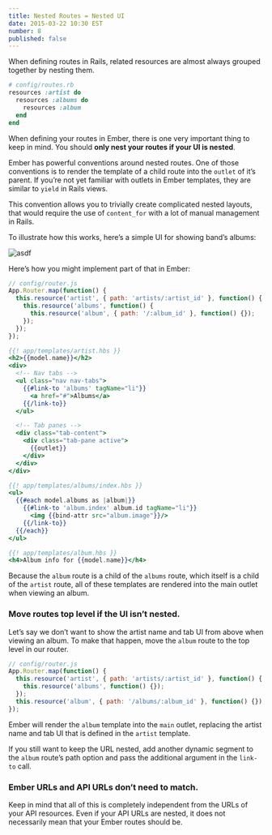 ```yaml
---
title: Nested Routes = Nested UI
date: 2015-03-22 10:30 EST
number: 8
published: false
---
```


When defining routes in Rails, related resources are almost always grouped together by nesting them.

~~~ruby
# config/routes.rb
resources :artist do
  resources :albums do
    resources :album
  end
end
~~~

When defining your routes in Ember, there is one very important thing to keep in mind. You should **only nest your routes if your UI is nested**.

Ember has powerful conventions around nested routes. One of those conventions is to render the template of a child route into the `outlet` of it’s parent. If you’re not yet familiar with outlets in Ember templates, they are similar to `yield` in Rails views.

This convention allows you to trivially create complicated nested layouts, that would require the use of `content_for` with a lot of manual management in Rails.

To illustrate how this works, here’s a simple UI for showing band’s albums:

![asdf](http://fromrailstoember.s3.amazonaws.com/nested-ui/nested-album-ui.gif)

Here’s how you might implement part of that in Ember:

~~~javascript
// config/router.js
App.Router.map(function() {
  this.resource('artist', { path: 'artists/:artist_id' }, function() {
    this.resource('albums', function() {
      this.resource('album', { path: '/:album_id' }, function() {});
    });
  });
});
~~~

~~~handlebars
{{! app/templates/artist.hbs }}
<h2>{{model.name}}</h2>
<div>
  <!-- Nav tabs -->
  <ul class="nav nav-tabs">
    {{#link-to 'albums' tagName="li"}}
      <a href="#">Albums</a>
    {{/link-to}}
  </ul>

  <!-- Tab panes -->
  <div class="tab-content">
    <div class="tab-pane active">
      {{outlet}}
    </div>
  </div>
</div>

{{! app/templates/albums/index.hbs }}
<ul>
  {{#each model.albums as |album|}}
    {{#link-to 'album.index' album.id tagName="li"}}
      <img {{bind-attr src="album.image"}}/>
    {{/link-to}}
  {{/each}}
</ul>

{{! app/templates/album.hbs }}
<h4>Album info for {{model.name}}</h4>
~~~

Because the `album` route is a child of the `albums` route, which itself is a child of the `artist` route, all of these templates are rendered into the main outlet when viewing an album.

### Move routes top level if the UI isn’t nested.
Let’s say we don’t want to show the artist name and tab UI from above when viewing an album. To make that happen, move the `album` route to the top level in our router.

~~~javascript
// config/router.js
App.Router.map(function() {
  this.resource('artist', { path: 'artists/:artist_id' }, function() {
    this.resource('albums', function() {});
  });
  this.resource('album', { path: '/albums/:album_id' }, function() {});
});
~~~

Ember will render the `album` template into the `main` outlet, replacing the artist name and tab UI that is defined in the `artist` template.

If you still want to keep the URL nested, add another dynamic segment to the `album` route’s path option and pass the additional argument in the `link-to` call.

### Ember URLs and API URLs don’t need to match.
Keep in mind that all of this is completely independent from the URLs of your API resources. Even if your API URLs are nested, it does not necessarily mean that your Ember routes should be.

